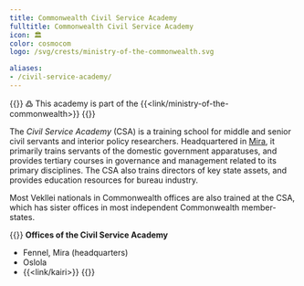 ```yaml
---
title: Commonwealth Civil Service Academy
fulltitle: Commonwealth Civil Service Academy
icon: 🏛️
color: cosmocom
logo: /svg/crests/ministry-of-the-commonwealth.svg

aliases:
- /civil-service-academy/
---
```

{{<note>}}
߷ This academy is part of the {{<link/ministry-of-the-commonwealth>}}
{{</note>}}

The *Civil Service Academy* (CSA) is a training school for middle and senior civil servants and interior policy researchers. Headquartered in [<span class="fi fi-mira"></span> Mira](/mira/), it primarily trains servants of the domestic government apparatuses, and provides tertiary courses in governance and management related to its primary disciplines. The CSA also trains directors of key state assets, and provides education resources for bureau industry.

Most Vekllei nationals in Commonwealth offices are also trained at the CSA, which has sister offices in most independent Commonwealth member-states.

{{<note panel>}}
**Offices of the Civil Service Academy**

* Fennel, Mira (headquarters)
* Oslola
* {{<link/kairi>}}
{{</note>}}